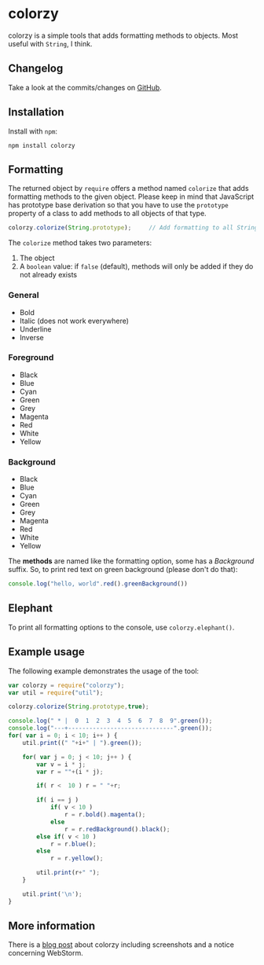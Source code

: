 # colorzy

colorzy is a simple tools that adds formatting methods to objects. Most useful with `String`, I think.

## Changelog

Take a look at the commits/changes on [GitHub](https://github.com/dak0rn/colorzy/commits/master).

## Installation

Install with `npm`:

```shell
npm install colorzy
```

## Formatting

The returned object by `require` offers a method named `colorize` that adds formatting
methods to the given object. Please keep in mind that JavaScript has prototype base
derivation so that you have to use the `prototype` property of a class to add methods
to all objects of that type.

```javascript
colorzy.colorize(String.prototype);     // Add formatting to all Strings
```

The `colorize` method takes two parameters:

1. The object
2. A `boolean` value: if `false` (default), methods will only be added if they
do not already exists

### General

- Bold
- Italic (does not work everywhere)
- Underline
- Inverse

### Foreground

- Black
- Blue
- Cyan
- Green
- Grey
- Magenta
- Red
- White
- Yellow

### Background

- Black
- Blue
- Cyan
- Green
- Grey
- Magenta
- Red
- White
- Yellow


The **methods** are named like the formatting option, some has a *Background* suffix.
So, to print red text on green background (please don't do that):

```javascript
console.log("hello, world".red().greenBackground())
```

## Elephant

To print all formatting options to the console, use `colorzy.elephant()`.

## Example usage

The following example demonstrates the usage of the tool:

```javascript
var colorzy = require("colorzy");
var util = require("util");

colorzy.colorize(String.prototype,true);

console.log(" * |  0  1  2  3  4  5  6  7  8  9".green());
console.log("---+------------------------------".green());
for( var i = 0; i < 10; i++ ) {
    util.print((" "+i+" | ").green());

    for( var j = 0; j < 10; j++ ) {
        var v = i * j;
        var r = ""+(i * j);

        if( r <  10 ) r = " "+r;

        if( i == j )
            if( v < 10 )
                r = r.bold().magenta();
            else
                r = r.redBackground().black();
        else if( v < 10 )
            r = r.blue();
        else
            r = r.yellow();

        util.print(r+" ");
    }

    util.print('\n');
}
```

## More information

There is a [blog post](http://danielk.foocode.de/colorzy/) about colorzy including
screenshots and a notice concerning WebStorm.